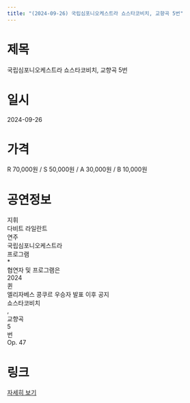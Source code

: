 ```yaml
---
title: "(2024-09-26) 국립심포니오케스트라 쇼스타코비치, 교향곡 5번"
---
```


# 제목
국립심포니오케스트라 쇼스타코비치, 교향곡 5번

# 일시
2024-09-26

# 가격
R 70,000원 / S 50,000원 / A 30,000원 / B 10,000원  

# 공연정보
지휘  
다비트 라일란트  
연주  
국립심포니오케스트라  
프로그램  
*  
협연자 및 프로그램은  
2024  
퀸  
엘리자베스 콩쿠르 우승자 발표 이후 공지  
쇼스타코비치  
,  
교향곡  
5  
번  
Op. 47

# 링크
[자세히 보기](https://www.sac.or.kr/site/main/show/show_view?SN=60791, "https://www.sac.or.kr/site/main/show/show_view?SN=60791")

